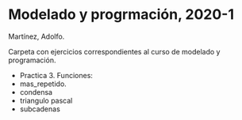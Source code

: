 # Modelado y progrmación, 2020-1

Martínez, Adolfo.

Carpeta con ejercicios correspondientes al curso de modelado y programación.

- Practica 3.
Funciones:
- mas_repetido.
- condensa
- triangulo pascal
- subcadenas

